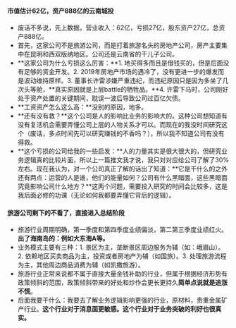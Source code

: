 #### 市值估计62亿，资产888亿的云南城投
- 废话不多说，先上数据，营业收入：62亿，亏损27亿，股东资产27亿，总资产888亿。
- 首先，这家公司不是旅游公司，而是打着旅游名头的房地产公司，房产主要集中在昆明和西双版纳地区。公司还是云南省的干儿子公司。
- **这家公司为什么亏损这么厉害：**1. 地买得多而且是借钱买的，但是后面没有足够的资金开发。2. 2019年房地产市场的遇冷了，没有更进一步的爆发而是波动维持原样。3. 董事长许雷涉嫌严重违纪，而违纪原因只是因为多坐了几次头等舱，**真实原因就是上层battle的牺牲品。**4. 许雷下马时，公司刚好处于资产处置的关键期间，耽误一波后导致公司过百亿欠债。
- **工资资产怎么这么高：**没别的原因，地多。
- **还有没有救？**这个公司是人的影响比业务的影响大的。这种公司想知道有没有复活机会需要弄懂公司上层的人物关系才可以。而现在的我没时间研究这个（废话，多点时间先可以研究赚钱的不香吗？），所以我不知道公司有没有得救。
- **这个亏损的公司给我的一些启发：**人的力量其实是很大很大的，但研究业务逻辑真的比较片面，所以上一篇推文我才说，我只对对应给公司了解了30%左右。现在我认为，对一个公司真正了解的话出了知道：**它是干什么的之外还有两点：运营的人是谁，他们的能量如何？公司有什么黑暗面，这些黑暗面究竟影响公司什么地方？**这两个问题，需要投入研究的时间会比较多，这是我后面必修的功课（无论如何我都要弄懂它背后的逻辑）。

#### 旅游公司剩下的不看了，直接进入总结阶段
- 旅游行业周期明确，第一季度和第四季度业绩偏淡，第二第三季度业绩红火。**出了海南岛的：例如大东海A等。**
- 业务模式主要有三种：1. 景区为主，垄断景区周边服务为辅（如：峨眉山）。2. 依赖地区买卖商品为主，投资或者房地产为辅（如国旅）。3. 处理旅游流程为主，其他周边商品消费为辅（如凯撒旅游）。
- 旅游行业正常来说都不属于直接大量金钱补助的行业，但属于根据经济形势有政策倾斜的范围，政策倾斜带来的好处和炒作会更长更持久**简单点说就是追涨不慌**。
- 后面我要干什么：我要去了解业务逻辑影响更强的行业，原材料，贵重金属矿产行业。**这个行业对于消息面更敏感。这个行业对于业务突破的利好也很真实。**